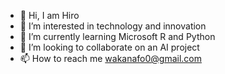 - 👋 Hi, I am Hiro
- 👀 I’m interested in technology and innovation
- 🌱 I’m currently learning Microsoft R and Python
- 💞️ I’m looking to collaborate on an AI project
- 📫 How to reach me wakanafo0@gmail.com

<!---
wakanafo0/wakanafo0 is a ✨ special ✨ repository because its `README.md` (this file) appears on your GitHub profile.
You can click the Preview link to take a look at your changes.
--->

